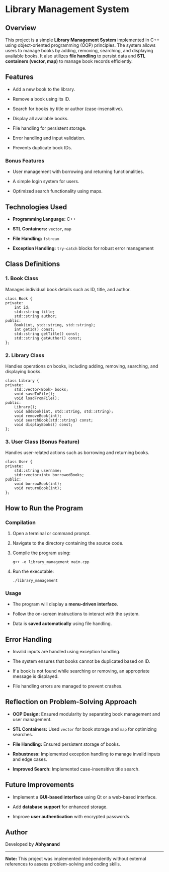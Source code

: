 
# Library Management System

## Overview

This project is a simple **Library Management System** implemented in C++ using object-oriented programming (OOP) principles. The system allows users to manage books by adding, removing, searching, and displaying available books. It also utilizes **file handling** to persist data and **STL containers (vector, map)** to manage book records efficiently.

## Features

-   Add a new book to the library.
    
-   Remove a book using its ID.
    
-   Search for books by title or author (case-insensitive).
    
-   Display all available books.
    
-   File handling for persistent storage.
    
-   Error handling and input validation.
    
-   Prevents duplicate book IDs.
    

### Bonus Features

-   User management with borrowing and returning functionalities.
    
-   A simple login system for users.
    
-   Optimized search functionality using maps.
    

## Technologies Used

-   **Programming Language:** C++
    
-   **STL Containers:**  `vector`, `map`
    
-   **File Handling:**  `fstream`
    
-   **Exception Handling:**  `try-catch` blocks for robust error management
    

## Class Definitions

### 1. Book Class

Manages individual book details such as ID, title, and author.

```
class Book {
private:
    int id;
    std::string title;
    std::string author;
public:
    Book(int, std::string, std::string);
    int getId() const;
    std::string getTitle() const;
    std::string getAuthor() const;
};
```

### 2. Library Class

Handles operations on books, including adding, removing, searching, and displaying books.

```
class Library {
private:
    std::vector<Book> books;
    void saveToFile();
    void loadFromFile();
public:
    Library();
    void addBook(int, std::string, std::string);
    void removeBook(int);
    void searchBook(std::string) const;
    void displayBooks() const;
};
```

### 3. User Class (Bonus Feature)

Handles user-related actions such as borrowing and returning books.

```
class User {
private:
    std::string username;
    std::vector<int> borrowedBooks;
public:
    void borrowBook(int);
    void returnBook(int);
};
```

## How to Run the Program

### Compilation

1.  Open a terminal or command prompt.
    
2.  Navigate to the directory containing the source code.
    
3.  Compile the program using:
    
    ```
    g++ -o library_management main.cpp
    ```
    
4.  Run the executable:
    
    ```
    ./library_management
    ```
    

### Usage

-   The program will display a **menu-driven interface**.
    
-   Follow the on-screen instructions to interact with the system.
    
-   Data is **saved automatically** using file handling.
    

## Error Handling

-   Invalid inputs are handled using exception handling.
    
-   The system ensures that books cannot be duplicated based on ID.
    
-   If a book is not found while searching or removing, an appropriate message is displayed.
    
-   File handling errors are managed to prevent crashes.
    

## Reflection on Problem-Solving Approach

-   **OOP Design:** Ensured modularity by separating book management and user management.
    
-   **STL Containers:** Used `vector` for book storage and `map` for optimizing searches.
    
-   **File Handling:** Ensured persistent storage of books.
    
-   **Robustness:** Implemented exception handling to manage invalid inputs and edge cases.
    
-   **Improved Search:** Implemented case-insensitive title search.
    

## Future Improvements

-   Implement a **GUI-based interface** using Qt or a web-based interface.
    
-   Add **database support** for enhanced storage.
    
-   Improve **user authentication** with encrypted passwords.
    

## Author

Developed by **Abhyanand**

----------

**Note:** This project was implemented independently without external references to assess problem-solving and coding skills.
